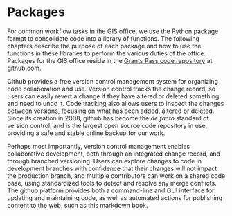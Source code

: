 # Packages

For common workflow tasks in the GIS office, we use the Python package format to consolidate code into a library of functions.  The following chapters describe the purpose of each package and how to use the functions in these libraries to perform the various duties of the office.  Packages for the GIS office reside in the [Grants Pass code repository](https://github.com/grantspassoregon) at github.com.

Github provides a free version control management system for organizing code collaboration and use.  Version control tracks the change record, so users can easily revert a change if they have altered or deleted something and need to undo it.  Code tracking also allows users to inspect the changes between versions, focusing on what has been added, altered or deleted.  Since its creation in 2008, github has become the *de facto* standard of version control, and is the largest open source code repository in use, providing a safe and stable online backup for our work.  

Perhaps most importantly, version control management enables collaborative development, both through an integrated change record, and through branched versioning.  Users can explore changes to code in development branches with confidence that their changes will not impact the production branch, and multiple contributors can work on a shared code base, using standardized tools to detect and resolve any merge conflicts.  The github platform provides both a command-line and GUI interface for updating and maintaining code, as well as automated actions for publishing content to the web, such as this markdown book.
